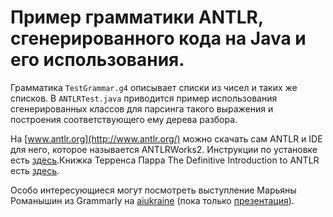 # Пример грамматики ANTLR, сгенерированного кода на Java и его использования.

Грамматика `TestGrammar.g4` описывает списки из чисел и таких же списков.
В `ANTLRTest.java` приводится пример использования сгенерированных классов для парсинга такого выражения и построения соответствующего ему дерева разбора.

На [www.antlr.org](http://www.antlr.org/) можно скачать сам ANTLR и IDE для него, которое называется ANTLRWorks2. Инструкции по установке есть [здесь](https://theantlrguy.atlassian.net/wiki/display/ANTLR4/Getting+Started+with+ANTLR+v4).Книжка Терренса Парра The Definitive Introduction to ANTLR есть [здесь](http://gen.lib.rus.ec/book/index.php?md5=9b7db4db413f2998f99077acd5bb3540).

Особо интересующиеся могут посмотреть выступление Марьяны Романышин из Grammarly на [aiukraine](http://aiukraine.com/) (пока только [презентация](http://aiukraine.com/wp-content/uploads/2015/09/Maryana_Romanyshyn.pptx)).
